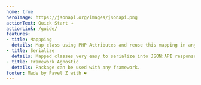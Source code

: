 ```yaml
---
home: true
heroImage: https://jsonapi.org/images/jsonapi.png
actionText: Quick Start →
actionLink: /guide/
features:
- title: Mappping
  details: Map class using PHP Attributes and reuse this mapping in any other package.
- title: Serialize
  details: Mapped classes very easy to serialize into JSON:API response with fieldsets and include set.
- title: Framework Agnostic
  details: Package can be used with any framework.
footer: Made by Pavel Z with ❤️
---
```

